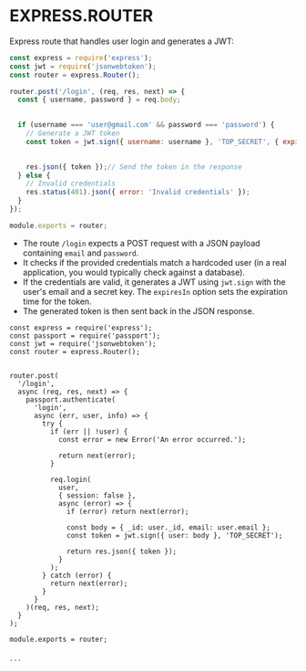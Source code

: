 # EXPRESS.ROUTER

Express route that handles user login and generates a JWT:

```javascript
const express = require('express');
const jwt = require('jsonwebtoken');
const router = express.Router();

router.post('/login', (req, res, next) => {
  const { username, password } = req.body;

 
  if (username === 'user@gmail.com' && password === 'password') {
    // Generate a JWT token
    const token = jwt.sign({ username: username }, 'TOP_SECRET', { expiresIn: '1h' });

    
    res.json({ token });// Send the token in the response
  } else {
    // Invalid credentials
    res.status(401).json({ error: 'Invalid credentials' });
  }
});

module.exports = router;
```

- The route `/login` expects a POST request with a JSON payload containing `email` and `password`.
- It checks if the provided credentials match a hardcoded user (in a real application, you would typically check against a database).
- If the credentials are valid, it generates a JWT using `jwt.sign` with the user's email and a secret key. The `expiresIn` option sets the expiration time for the token.
- The generated token is then sent back in the JSON response.

`````
const express = require('express');
const passport = require('passport');
const jwt = require('jsonwebtoken');
const router = express.Router();


router.post(
  '/login',
  async (req, res, next) => {
    passport.authenticate(
      'login',
      async (err, user, info) => {
        try {
          if (err || !user) {
            const error = new Error('An error occurred.');

            return next(error);
          }

          req.login(
            user,
            { session: false },
            async (error) => {
              if (error) return next(error);

              const body = { _id: user._id, email: user.email };
              const token = jwt.sign({ user: body }, 'TOP_SECRET');

              return res.json({ token });
            }
          );
        } catch (error) {
          return next(error);
        }
      }
    )(req, res, next);
  }
);

module.exports = router;


```
